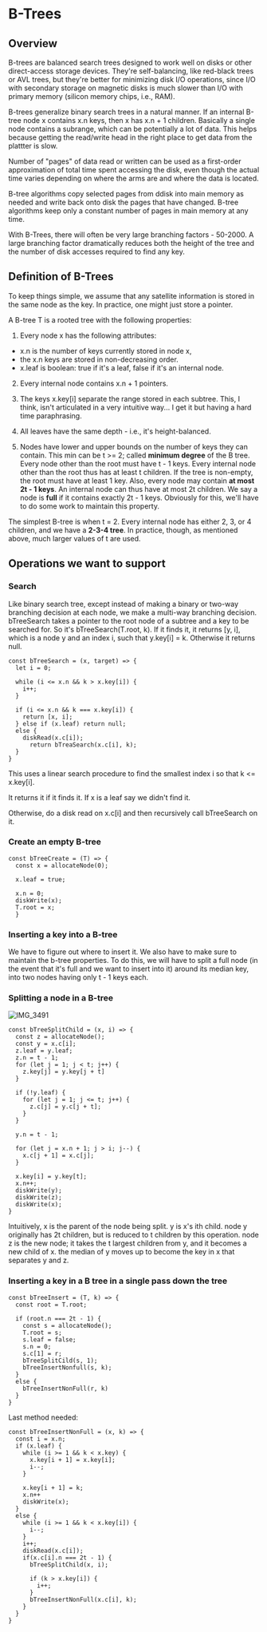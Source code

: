 # B-Trees

## Overview

B-trees are balanced search trees designed to work well on disks or other direct-access storage devices. They're self-balancing, like red-black trees or AVL trees, but they're better for minimizing disk I/O operations, since I/O with secondary storage on magnetic disks is much slower than I/O with primary memory (silicon memory chips, i.e., RAM).

B-trees generalize binary search trees in a natural manner. If an internal B-tree node x contains x.n keys, then x has x.n + 1 children. Basically a single node contains a subrange, which can be potentially a lot of data. This helps because getting the read/write head in the right place to get data from the plattter is slow.

Number of "pages" of data read or written can be used as a first-order approximation of total time spent accessing the disk, even though the actual time varies depending on where the arms are and where the data is located.

B-tree algorithms copy selected pages from ddisk into main memory as needed and write back onto disk the pages that have changed. B-tree algorithms keep only a constant number of pages in main memory at any time.

With B-Trees, there will often be very large branching factors - 50-2000. A large branching factor dramatically reduces both the height of the tree and the number of disk accesses required to find any key.

## Definition of B-Trees

To keep things simple, we assume that any satellite information is stored in the same node as the key. In practice, one might just store a pointer.

A B-tree T is a rooted tree with the following properties:

1. Every node x has the following attributes:

- x.n is the number of keys currently stored in node x,
- the x.n keys are stored in non-decreasing order.
- x.leaf is boolean: true if it's a leaf, false if it's an internal node.

2. Every internal node contains x.n + 1 pointers.

3. The keys x.key[i] separate the range stored in each subtree. This, I think, isn't articulated in a very intuitive way... I get it but having a hard time paraphrasing.

4. All leaves have the same depth - i.e., it's height-balanced.

5. Nodes have lower and upper bounds on the number of keys they can contain. This min can be t >= 2; called **minimum degree** of the B tree. Every node other than the root must have t - 1 keys. Every internal node other than the root thus has at least t children. If the tree is non-empty, the root must have at least 1 key. Also, every node may contain **at most 2t - 1 keys**. An internal node can thus have at most 2t children. We say a node is **full** if it contains exactly 2t - 1 keys. Obviously for this, we'll have to do some work to maintain this property.

The simplest B-tree is when t = 2. Every internal node has either 2, 3, or 4 children, and we have a **2-3-4 tree**. In practice, though, as mentioned above, much larger values of t are used.

## Operations we want to support

### Search

Like binary search tree, except instead of making a binary or two-way branching decision at each node, we make a multi-way branching decision. bTreeSearch takes a pointer to the root node of a subtree and a key to be searched for. So it's bTreeSearch(T.root, k). If it finds it, it returns [y, i], which is a node y and an index i, such that y.key[i] = k. Otherwise it returns null.

```
const bTreeSearch = (x, target) => {
  let i = 0;

  while (i <= x.n && k > x.key[i]) {
    i++;
  }

  if (i <= x.n && k === x.key[i]) {
    return [x, i];
  } else if (x.leaf) return null;
  else {
    diskRead(x.c[i]);
      return bTreaSearch(x.c[i], k);
  }
}
```

This uses a linear search procedure to find the smallest index i so that k <= x.key[i].

It returns it if it finds it. If x is a leaf say we didn't find it.

Otherwise, do a disk read on x.c[i] and then recursively call bTreeSearch on it.

### Create an empty B-tree

```
const bTreeCreate = (T) => {
  const x = allocateNode(0);

  x.leaf = true;

  x.n = 0;
  diskWrite(x);
  T.root = x;
  }
```

### Inserting a key into a B-tree

We have to figure out where to insert it. We also have to make sure to maintain the b-tree properties. To do this, we will have to split a full node (in the event that it's full and we want to insert into it) around its median key, into two nodes having only t - 1 keys each.

### Splitting a node in a B-tree

![IMG_3491](https://user-images.githubusercontent.com/4838984/189504026-8890f219-f929-44f4-b1bb-1050a5b697f9.jpg)

```
const bTreeSplitChild = (x, i) => {
  const z = allocateNode();
  const y = x.c[i];
  z.leaf = y.leaf;
  z.n = t - 1;
  for (let j = 1; j < t; j++) {
    z.key[j] = y.key[j + t]
  }

  if (!y.leaf) {
    for (let j = 1; j <= t; j++) {
      z.c[j] = y.c[j + t];
    }
  }

  y.n = t - 1;

  for (let j = x.n + 1; j > i; j--) {
    x.c[j + 1] = x.c[j];
  }

  x.key[i] = y.key[t];
  x.n++;
  diskWrite(y);
  diskWrite(z);
  diskWrite(x);
}
```

Intuitively, x is the parent of the node being split. y is x's ith child. node y originally has 2t children, but is reduced to t children by this operation. node z is the new node; it takes the t largest children from y, and it becomes a new child of x. the median of y moves up to become the key in x that separates y and z.

### Inserting a key in a B tree in a single pass down the tree

```
const bTreeInsert = (T, k) => {
  const root = T.root;

  if (root.n === 2t - 1) {
    const s = allocateNode();
    T.root = s;
    s.leaf = false;
    s.n = 0;
    s.c[1] = r;
    bTreeSplitCild(s, 1);
    bTreeInsertNonfull(s, k);
  }
  else {
    bTreeInsertNonFull(r, k)
  }
}
```

Last method needed:

```
const bTreeInsertNonFull = (x, k) => {
  const i = x.n;
  if (x.leaf) {
    while (i >= 1 && k < x.key) {
      x.key[i + 1] = x.key[i];
      i--;
    }

    x.key[i + 1] = k;
    x.n++
    diskWrite(x);
  }
  else {
    while (i >= 1 && k < x.key[i]) {
      i--;
    }
    i++;
    diskRead(x.c[i]);
    if(x.c[i].n === 2t - 1) {
      bTreeSplitChild(x, i);

      if (k > x.key[i]) {
        i++;
      }
      bTreeInsertNonFull(x.c[i], k);
    }
  }
}
```
